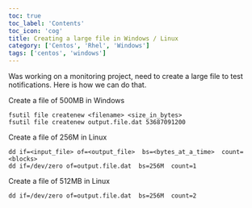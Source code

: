 ```yaml
---
toc: true 
toc_label: 'Contents' 
toc_icon: 'cog'
title: Creating a large file in Windows / Linux
category: ['Centos', 'Rhel', 'Windows']
tags: ['centos', 'windows']
---
```


Was working on a monitoring project, need to create a large file to test notifications.
Here is how we can do that. 

Create a file of 500MB in Windows
    
    fsutil file createnew <filename> <size_in_bytes>
    fsutil file createnew output.file.dat 53687091200

Create a file of 256M in Linux

    dd if=<input_file> of=<output_file>  bs=<bytes_at_a_time>  count=<blocks>
    dd if=/dev/zero of=output.file.dat  bs=256M  count=1

Create a file of 512MB in Linux   
    
    dd if=/dev/zero of=output.file.dat  bs=256M  count=2    
    
    